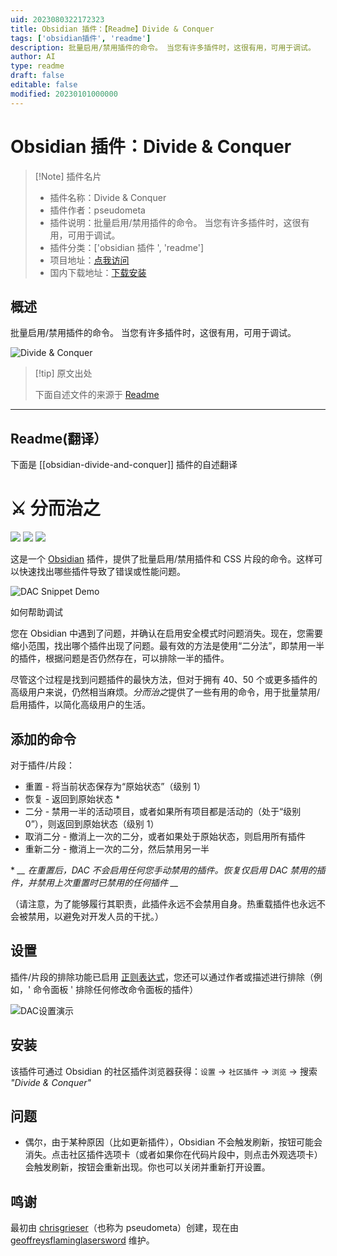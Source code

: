 ```yaml
---
uid: 2023080322172323
title: Obsidian 插件：【Readme】Divide & Conquer
tags: ['obsidian插件', 'readme']
description: 批量启用/禁用插件的命令。 当您有许多插件时，这很有用，可用于调试。
author: AI
type: readme
draft: false
editable: false
modified: 20230101000000
---
```


# Obsidian 插件：Divide & Conquer

> [!Note] 插件名片
> - 插件名称：Divide & Conquer
> - 插件作者：pseudometa
> - 插件说明：批量启用/禁用插件的命令。 当您有许多插件时，这很有用，可用于调试。
> - 插件分类：['obsidian 插件 ', 'readme']
> - 项目地址：[点我访问](https://github.com/chrisgrieser/obsidian-divide-and-conquer)
> - 国内下载地址：[下载安装](https://pkmer.cn/products/plugin/pluginMarket/?obsidian-divide-and-conquer)

## 概述

批量启用/禁用插件的命令。 当您有许多插件时，这很有用，可用于调试。

![Divide & Conquer](https://cdn.pkmer.cn/covers/obsidian-divide-and-conquer.gif!pkmer)

> [!tip] 原文出处
>
>下面自述文件的来源于 [Readme](https://ghproxy.net/https://raw.githubusercontent.com/chrisgrieser/obsidian-divide-and-conquer/master/README.md)
>

---

## Readme(翻译）

下面是 [[obsidian-divide-and-conquer]] 插件的自述翻译

# ⚔️ 分而治之

![](https://img.shields.io/github/downloads/chrisgrieser/obsidian-divide-and-conquer/total?label=总下载量&style=plastic) ![](https://img.shields.io/github/v/release/chrisgrieser/obsidian-divide-and-conquer?label=最新版本&style=plastic) [![](https://img.shields.io/badge/更新日志-点击这里-FFE800?style=plastic)](Changelog.md)

这是一个 [Obsidian](https://obsidian.md/) 插件，提供了批量启用/禁用插件和 CSS 片段的命令。这样可以快速找出哪些插件导致了错误或性能问题。

![DAC Snippet Demo](https://user-images.githubusercontent.com/31261158/201551797-0a278ec8-e6e9-4285-b633-bfec015e1c15.gif)

如何帮助调试

您在 Obsidian 中遇到了问题，并确认在启用安全模式时问题消失。现在，您需要缩小范围，找出哪个插件出现了问题。最有效的方法是使用“二分法”，即禁用一半的插件，根据问题是否仍然存在，可以排除一半的插件。

尽管这个过程是找到问题插件的最快方法，但对于拥有 40、50 个或更多插件的高级用户来说，仍然相当麻烦。*分而治之*提供了一些有用的命令，用于批量禁用/启用插件，以简化高级用户的生活。

## 添加的命令

对于插件/片段：

- 重置 - 将当前状态保存为“原始状态”（级别 1）
- 恢复 - 返回到原始状态 *
- 二分 - 禁用一半的活动项目，或者如果所有项目都是活动的（处于“级别 0”），则返回到原始状态（级别 1）
- 取消二分 - 撤消上一次的二分，或者如果处于原始状态，则启用所有插件
- 重新二分 - 撤消上一次的二分，然后禁用另一半

\* *__ 在重置后，DAC 不会启用任何您手动禁用的插件。恢复仅启用 DAC 禁用的插件，并禁用上次重置时已禁用的任何插件 __*

（请注意，为了能够履行其职责，此插件永远不会禁用自身。热重载插件也永远不会被禁用，以避免对开发人员的干扰。）

## 设置

插件/片段的排除功能已启用 [正则表达式](https://developer.mozilla.org/en-US/docs/Web/JavaScript/Guide/Regular_Expressions)，您还可以通过作者或描述进行排除（例如，' 命令面板 ' 排除任何修改命令面板的插件）

![DAC设置演示](https://user-images.githubusercontent.com/31261158/201551906-d6b732f5-66db-4747-9349-3efcb7aad3e9.gif)

## 安装

该插件可通过 Obsidian 的社区插件浏览器获得：`设置` → `社区插件` → `浏览` → 搜索 *"Divide & Conquer"*

## 问题

- 偶尔，由于某种原因（比如更新插件），Obsidian 不会触发刷新，按钮可能会消失。点击社区插件选项卡（或者如果你在代码片段中，则点击外观选项卡）会触发刷新，按钮会重新出现。你也可以关闭并重新打开设置。

## 鸣谢

最初由 [chrisgrieser](https://github.com/chrisgrieser/)（也称为 pseudometa）创建，现在由 [geoffreysflaminglasersword](https://github.com/geoffreysflaminglasersword) 维护。
